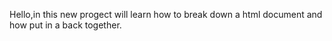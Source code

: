 Hello,in this new progect will learn how to break down a html document and how put in a back together.